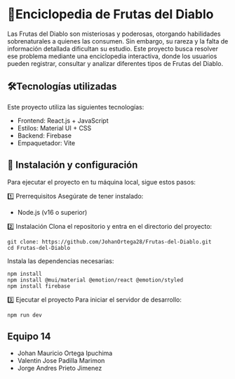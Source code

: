 # 📖Enciclopedia de Frutas del Diablo 
Las Frutas del Diablo son misteriosas y poderosas, otorgando habilidades sobrenaturales a quienes las consumen. Sin embargo, su rareza y la falta de información detallada dificultan su estudio. Este proyecto busca resolver ese problema mediante una enciclopedia interactiva, donde los usuarios pueden registrar, consultar y analizar diferentes tipos de Frutas del Diablo.

## 🛠️Tecnologías utilizadas
Este proyecto utiliza las siguientes tecnologías:

- Frontend: React.js + JavaScript
- Estilos: Material UI + CSS
- Backend: Firebase 
- Empaquetador: Vite

## 📌 Instalación y configuración
Para ejecutar el proyecto en tu máquina local, sigue estos pasos:

1️⃣ Prerrequisitos
Asegúrate de tener instalado:
- Node.js (v16 o superior)

2️⃣ Instalación
Clona el repositorio y entra en el directorio del proyecto:
```
git clone: https://github.com/JohanOrtega28/Frutas-del-Diablo.git
cd Frutas-del-Diablo
```
Instala las dependencias necesarias:
```
npm install
npm install @mui/material @emotion/react @emotion/styled
npm install firebase
```
3️⃣ Ejecutar el proyecto
Para iniciar el servidor de desarrollo:
```
npm run dev
```
## Equipo 14
- Johan Mauricio Ortega Ipuchima
- Valentin Jose Padilla Marimon
- Jorge Andres Prieto Jimenez
